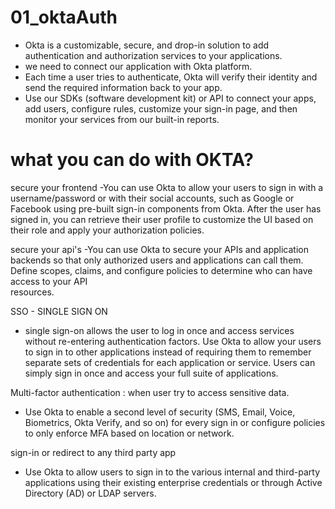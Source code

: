 # 01_oktaAuth


- Okta is a customizable, secure, and drop-in solution to add authentication and authorization services to your applications.
- we need to connect our application with Okta platform.
- Each time a user tries to authenticate, Okta will verify their identity and send the required information back to your app.
- Use our SDKs (software development kit) or API to connect your apps, add users, configure rules, customize your sign-in page,
  and then monitor your services from our built-in reports.


# what you can do with OKTA?


secure your frontend
-You can use Okta to allow your users to sign in with a username/password or with their social accounts, 
such as Google or Facebook using pre-built sign-in components from Okta. After the user has signed in, 
you can retrieve their user profile to customize the UI based on their role and apply your authorization
policies.

secure your api's
-You can use Okta to secure your APIs and application backends so that only authorized users and applications 
can call them. Define scopes, claims, and configure policies to determine who can have access to your API  
resources.

SSO - SINGLE SIGN ON
- single sign-on allows the user to log in once and access services without re-entering authentication factors.
Use Okta to allow your users to sign in to other applications instead of requiring them to remember separate 
sets of credentials for each application or service. Users can simply sign in once and access your full suite 
of applications.


Multi-factor authentication : when user try to access sensitive data.
- Use Okta to enable a second level of security (SMS, Email, Voice, Biometrics, Okta Verify, and so on) for
every sign in or configure policies to only enforce MFA based on location or network.


sign-in or redirect to any third party app
- Use Okta to allow users to sign in to the various internal and third-party applications using their existing
enterprise credentials or through Active Directory (AD) or LDAP servers.













